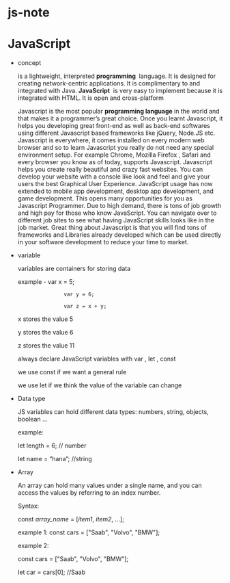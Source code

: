 # js-note

# JavaScript

- concept
    
     is a lightweight, interpreted **programming**
     language. It is designed for creating network-centric applications. It is complimentary to and integrated with Java. **JavaScript**
     is very easy to implement because it is integrated with HTML. It is open and cross-platform
    
    Javascript is the most popular **programming language** in the world and that makes it a programmer’s great choice. Once you learnt Javascript, it helps you    developing great front-end as well as back-end softwares using different Javascript based frameworks like jQuery, Node.JS etc.
    Javascript is everywhere, it comes installed on every modern web browser and so to learn Javascript you really do not need any special environment setup. For example Chrome, Mozilla Firefox , Safari and every browser you know as of today, supports Javascript.
    Javascript helps you create really beautiful and crazy fast websites. You can develop your website with a console like look and feel and give your users the best Graphical User Experience.
    JavaScript usage has now extended to mobile app development, desktop app development, and game development. This opens many opportunities for you as Javascript Programmer.
     Due to high demand, there is tons of job growth and high pay for those who know JavaScript. You can navigate over to different job sites to see what having JavaScript skills looks like in the job market.
     Great thing about Javascript is that you will find tons of frameworks and Libraries already developed which can be used directly in your software development to reduce your time to market.
- variable
    
    variables are containers for storing data
    
    example - var x = 5;
    
                     var y = 6;
    
                     var z = x + y;
    
    x stores the value 5
    
    y stores the value 6
    
    z stores the value 11
    
    always declare JavaScript variables with var , let , const
    
    we use const if we want a general rule
    
    we use let if we think the value of the variable can change
    
- Data type
    
    JS variables can hold different data types: numbers, string, objects, boolean …
    
    example: 
    
    let length = 6; // number
    
    let name = “hana”; //string 
    
- Array
    
    An array can hold many values under a single name, and you can access the values by referring to an index number.
    
    Syntax:
    
    const *array_name* = [*item1*, *item2*, ...];
    
    example 1: const cars = ["Saab", "Volvo", "BMW"];
    
    example 2:
    
    const cars = ["Saab", "Volvo", "BMW"];
    
    let car = cars[0]; //Saab
